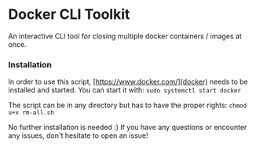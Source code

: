 Docker CLI Toolkit
===

An interactive CLI tool for closing multiple docker containers / images at once.

### Installation
In order to use this script, [https://www.docker.com/](docker) needs to be installed and started. You can start it with:
```sudo systemctl start docker```

The script can be in any directory but has to have the proper rights:
```chmod u+x rm-all.sh```

No further installation is needed :) If you have any questions or encounter any issues, don't hesitate to open an issue! 

